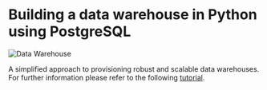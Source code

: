 # Building a data warehouse in Python using PostgreSQL

![Data Warehouse](https://cdn-images-1.medium.com/max/800/1*2CiNU9jN5TZB5kKTJctN1g.png)

A simplified approach to provisioning robust and scalable data warehouses. For further information please refer to the following [tutorial](https://towardsdatascience.com/creating-dynamic-dashboards-with-streamlit-747b98a68ab5). 
